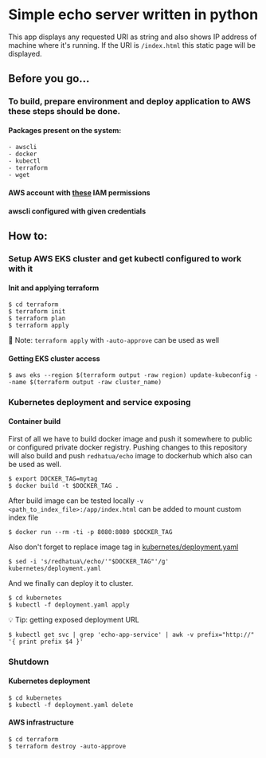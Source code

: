 # Simple echo server written in python
This app displays any requested URI as string and also shows IP address of machine where it's running. If the URI is `/index.html` this static page will be displayed.

## Before you go...
### To build, prepare environment and deploy application to AWS these steps should be done.
#### Packages present on the system:
    - awscli
    - docker
    - kubectl
    - terraform
    - wget
#### AWS account with [these](https://github.com/redhatua/py.echo/IAM.md) IAM permissions
#### awscli configured with given credentials

## How to:

### Setup AWS EKS cluster and get kubectl configured to work with it
#### Init and applying terraform

```shell
$ cd terraform
$ terraform init
$ terraform plan
$ terraform apply
```
:memo: Note: `terraform apply` with `-auto-approve` can be used as well

#### Getting EKS cluster access
```shell
$ aws eks --region $(terraform output -raw region) update-kubeconfig --name $(terraform output -raw cluster_name)
```

### Kubernetes deployment and service exposing 
#### Container build 
First of all we have to build docker image and push it somewhere to public or configured private docker registry. Pushing changes to this repository will also build and push `redhatua/echo` image to dockerhub which also can be used as well.

```shell
$ export DOCKER_TAG=mytag
$ docker build -t $DOCKER_TAG .
```
After build image can be tested locally `-v <path_to_index_file>:/app/index.html` can be added to mount custom index file
```shell
$ docker run --rm -ti -p 8080:8080 $DOCKER_TAG
```

Also don't forget to replace image tag in [kubernetes/deployment.yaml](https://github.com/redhatua/py.echo/blob/master/kubernetes/deployment.yaml)
```shell
$ sed -i 's/redhatua\/echo/'"$DOCKER_TAG"'/g' kubernetes/deployment.yaml
```
And we finally can deploy it to cluster.
```shell
$ cd kubernetes
$ kubectl -f deployment.yaml apply
```
:bulb: Tip: getting exposed deployment URL
```shell
$ kubectl get svc | grep 'echo-app-service' | awk -v prefix="http://" '{ print prefix $4 }'
```

### Shutdown
#### Kubernetes deployment
```shell
$ cd kubernetes
$ kubectl -f deployment.yaml delete
```
#### AWS infrastructure
```shell
$ cd terraform
$ terraform destroy -auto-approve
```
